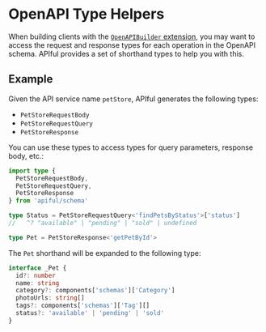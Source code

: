 # OpenAPI Type Helpers

When building clients with the [`OpenAPIBuilder` extension](/extensions/openapi), you may want to access the request and response types for each operation in the OpenAPI schema. APIful provides a set of shorthand types to help you with this.

## Example

Given the API service name `petStore`, APIful generates the following types:

- `PetStoreRequestBody`
- `PetStoreRequestQuery`
- `PetStoreResponse`

You can use these types to access types for query parameters, response body, etc.:

```ts
import type {
  PetStoreRequestBody,
  PetStoreRequestQuery,
  PetStoreResponse
} from 'apiful/schema'

type Status = PetStoreRequestQuery<'findPetsByStatus'>['status']
//   ^? "available" | "pending" | "sold" | undefined

type Pet = PetStoreResponse<'getPetById'>
```

The `Pet` shorthand will be expanded to the following type:

```ts
interface _Pet {
  id?: number
  name: string
  category?: components['schemas']['Category']
  photoUrls: string[]
  tags?: components['schemas']['Tag'][]
  status?: 'available' | 'pending' | 'sold'
}
```
